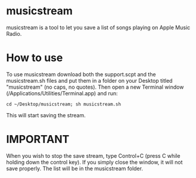 # musicstream
musicstream is a tool to let you save a list of songs playing on Apple Music Radio.
# How to use
To use musicstream download both the support.scpt and the musicstream.sh files and put them in a folder on your Desktop titled "musicstream" (no caps, no quotes). Then open a new Terminal window (/Applications/Utilities/Terminal.app) and run:

    cd ~/Desktop/musicstream; sh musicstream.sh

This will start saving the stream. 
# IMPORTANT
When you wish to stop the save stream, type Control+C (press C while holding down the control key). If you simply close the window, it will not save properly. The list will be in the musicstream folder.
